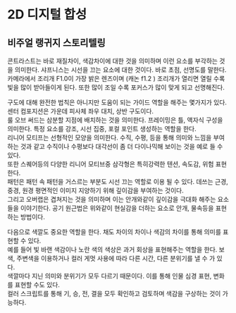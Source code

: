 # 2D 디지털 합성
## 비주얼 랭귀지 스토리텔링

콘트라스트는 바로 재질차이, 색감차이에 대한 것을 의미하며 이런 요소를 부각하는 것을 의미한다. 
샤프니스는 시선을 끄는 요소에 대한 것이다. 바로 초점, 선명도를 말한다.  카메라에서 조리개 F1.0이 가장 밝은 렌즈이며 (캐논 f1.2 ) 조리개가 열리면 열릴 수록 빛을 많이 받아들이게 된다. 또한 많이 조일 수록 포커스가 많이 맞게 되고 선명해진다.

구도에 대해 완전한 법칙은 아니지만 도움이 되는 가이드 역할을 해주는 몇가지가 있다. 센터 컴포지션은 가운데 피사체 좌우 대치, 상반 구도이다.  
룰 오브 써드는 삼분할 지점에 배치하는 것을 의미한다. 프레이밍은 틀, 액자식 구성을 의미한다. 특정 요소를 강조, 시선 집중, 포컬 포인트 생성하는 역할을 한다.  
리니어 모티프는 선형적인 모양을 의미한다. 수직, 수평, 등을 통해 의미와 느낌을 부여하는 것과 같고 수직이나 수평보다 대각선이 좀 더 다이나믹해 보이는 것을 예로 들 수 있다.  
또한 스퀘어등의 다양한 리니어 모티브중 삼각형은 특히강력한 텐션, 속도감, 위험 표현한다.  
패턴은 패턴 속 패턴을 거스르는 부분도 시선 끄는 역할로 이용 될 수 있다. 데쓰는 근경, 중경, 원경 평면적인 이미지 지양하기 위해 깊이감을 부여하는 것이다.  
그리고 오버랩은 겹쳐지는 것을 의미하며 이는 안개와같이 깊이감을 극대화 해주는 요소들을 이야기한다. 공기 원근법은 위와같이 현실감을 더하는 요소로 안개, 물속등을 표현하는 방법이다.

다음으로 색깔도 중요한 역할을 한다. 채도 차이의 차이나 색감의 차이를 통해 의미를 표현할 수 있다.  
예를 들어 빛 바랜 색감이나 노란 색의 색상은 과거 회상을 표현해주는 역할을 한다. 보색, 주변색을 이용하거나 컬러 게멋 사용에 따라 다른 시간, 다른 분위기를 낼 수 가 있다.  
색깔마다 지닌 의미와 분위기가 모두 다르기 때문이다. 이를 통해 인물 심경 표현, 변화를 표현할 수도 있다.  
컬러 스크립트를 통해 기, 승, 전, 결을 모두 확인하고 검토하며 색감을 구상하는 것이 가능하다.
